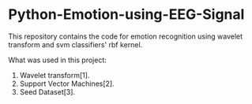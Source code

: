 # Python-Emotion-using-EEG-Signal
This repository contains the code for emotion recognition using wavelet transform and svm classifiers' rbf kernel.

What was used in this project: 
1. Wavelet transform[1].
2. Support Vector Machines[2].
3. Seed Dataset[3].
